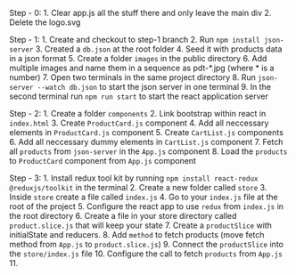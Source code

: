 Step - 0:
    1. Clear app.js all the stuff there and only leave the main div
    2. Delete the logo.svg

Step - 1:
    1. Create and checkout to step-1 branch
    2. Run `npm install json-server`
    3. Created a `db.json` at the root folder
    4. Seed it with products data in a json format
    5. Create a folder `images` in the public directory
    6. Add multiple images and name them in a sequence as pdt-*.jpg (where * is a number)
    7. Open two terminals in the same project directory
    8. Run `json-server --watch db.json` to start the json server in one terminal
    9. In the second terminal run `npm run start` to start the react application server

Step - 2:
    1. Create a folder `components`
    2. Link bootstrap within react in `index.html`
    3. Create `ProductCard.js` component
    4. Add all neccessary elements in `ProductCard.js` component
    5. Create `CartList.js` components
    6. Add all neccessary dummy elements in `CartList.js` component
    7. Fetch all `products` from `json-server` in the `App.js` component
    8. Load the `products` to `ProductCard` component from `App.js` component

Step - 3:
    1. Install redux tool kit by running `npm install react-redux @reduxjs/toolkit` in the terminal
    2. Create a new folder called `store`
    3. Inside `store` create a file called `index.js`
    4. Go to your `index.js` file at the root of the project
    5. Configure the react app to use `redux` from `index.js` in the root directory
    6. Create a file in your store directory called `product.slice.js` that will keep your state
    7. Create a `productSlice` with initialState and reducers.
    8. Add `method` to fetch products (move fetch method from `App.js` to `product.slice.js`)
    9. Connect the `productSlice` into the `store/index.js` file
    10. Configure the call to fetch `products` from `App.js`
    11. 